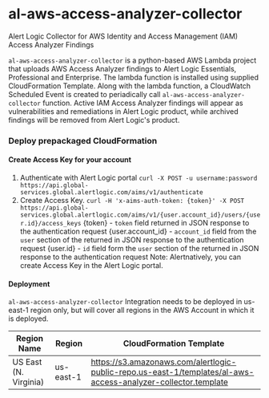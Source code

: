# al-aws-access-analyzer-collector
Alert Logic Collector for AWS Identity and Access Management (IAM) Access Analyzer Findings

```al-aws-access-analyzer-collector``` is a python-based AWS Lambda project that uploads AWS Access Analyzer findings to Alert Logic Essentials, Professional and Enterprise.
The lambda function is installed using supplied CloudFormation Template. Along with the lambda function, a CloudWatch Scheduled Event is created to periadically call ```al-aws-access-analyzer-collector``` function.
Active IAM Access Analyzer findings will appear as vulnerabilities and remediations in Alert Logic product, while archived findings will be removed from Alert Logic's product.

### Deploy prepackaged CloudFormation
#### Create Access Key for your account

1. Authenticate with Alert Logic portal
```curl -X POST -u username:password https://api.global-services.global.alertlogic.com/aims/v1/authenticate```
2. Create Access Key.
```curl -H 'x-aims-auth-token: {token}' -X POST https://api.global-services.global.alertlogic.com/aims/v1/{user.account_id}/users/{user.id}/access_keys```
{token} - ```token``` field returned in JSON response to the authentication request
{user.account_id} - ```account_id``` field from the ```user``` section of the returned in JSON response to the authentication request
{user.id} - ```id``` field form the ```user``` section of the returned in JSON response to the authentication request
Note: Alertnatively, you can create Access Key in the Alert Logic portal.

#### Deployment
```al-aws-access-analyzer-collector``` Integration needs to be deployed in us-east-1 region only, but will cover all regions in the AWS Account in which it is deployed.

  Region Name             | Region           | CloudFormation Template
 -------------------------| -----------------| -----------------
 US East (N. Virginia)    | us-east-1        | https://s3.amazonaws.com/alertlogic-public-repo.us-east-1/templates/al-aws-access-analyzer-collector.template


